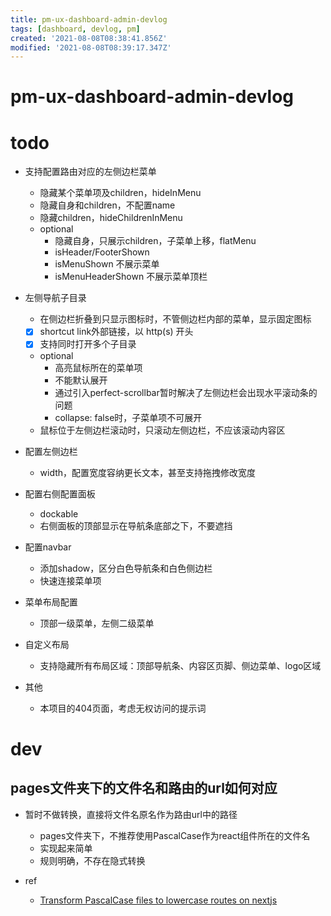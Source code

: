 ```yaml
---
title: pm-ux-dashboard-admin-devlog
tags: [dashboard, devlog, pm]
created: '2021-08-08T08:38:41.856Z'
modified: '2021-08-08T08:39:17.347Z'
---
```


# pm-ux-dashboard-admin-devlog

# todo
- 支持配置路由对应的左侧边栏菜单
  - 隐藏某个菜单项及children，hideInMenu
  - 隐藏自身和children，不配置name
  - 隐藏children，hideChildrenInMenu
  - optional
    - 隐藏自身，只展示children，子菜单上移，flatMenu
    - isHeader/FooterShown
    - isMenuShown 不展示菜单
    - isMenuHeaderShown 不展示菜单顶栏

- 左侧导航子目录
  - 在侧边栏折叠到只显示图标时，不管侧边栏内部的菜单，显示固定图标
  - [x] shortcut link外部链接，以 http(s) 开头
  - [x] 支持同时打开多个子目录
  - optional
    - 高亮鼠标所在的菜单项
    - 不能默认展开
    - 通过引入perfect-scrollbar暂时解决了左侧边栏会出现水平滚动条的问题
    - collapse: false时，子菜单项不可展开
  - 鼠标位于左侧边栏滚动时，只滚动左侧边栏，不应该滚动内容区

- 配置左侧边栏
  - width，配置宽度容纳更长文本，甚至支持拖拽修改宽度

- 配置右侧配置面板
  - dockable
  - 右侧面板的顶部显示在导航条底部之下，不要遮挡

- 配置navbar
  - 添加shadow，区分白色导航条和白色侧边栏
  - 快速连接菜单项

- 菜单布局配置
  - 顶部一级菜单，左侧二级菜单

- 自定义布局
  - 支持隐藏所有布局区域：顶部导航条、内容区页脚、侧边菜单、logo区域

- 其他
  - 本项目的404页面，考虑无权访问的提示词
# dev

## pages文件夹下的文件名和路由的url如何对应

- 暂时不做转换，直接将文件名原名作为路由url中的路径
  - pages文件夹下，不推荐使用PascalCase作为react组件所在的文件名
  - 实现起来简单
  - 规则明确，不存在隐式转换

- ref
  - [Transform PascalCase files to lowercase routes on nextjs](https://www.reddit.com/r/reactjs/comments/a2zb0y/transform_pascalcase_files_to_lowercase_routes_on/)
